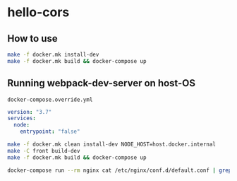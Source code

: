 # hello-cors

## How to use
```sh
make -f docker.mk install-dev
make -f docker.mk build && docker-compose up
```

## Running webpack-dev-server on host-OS
`docker-compose.override.yml`
```yml
version: "3.7"
services:
  node:
    entrypoint: "false"
```
```sh
make -f docker.mk clean install-dev NODE_HOST=host.docker.internal
make -C front build-dev
make -f docker.mk build && docker-compose up
```
```sh
docker-compose run --rm nginx cat /etc/nginx/conf.d/default.conf | grep proxy_pass
```
